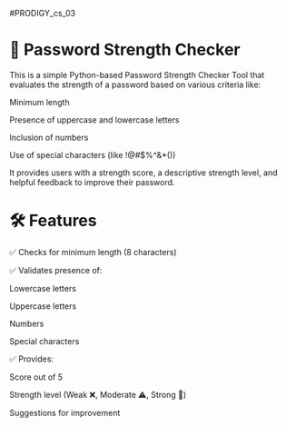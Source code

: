 #PRODIGY_cs_03
# 🔐 Password Strength Checker
This is a simple Python-based Password Strength Checker Tool that evaluates the strength of a password based on various criteria like:

Minimum length

Presence of uppercase and lowercase letters

Inclusion of numbers

Use of special characters (like !@#$%^&*())

It provides users with a strength score, a descriptive strength level, and helpful feedback to improve their password.

# 🛠️ Features

✅ Checks for minimum length (8 characters)

✅ Validates presence of:

Lowercase letters

Uppercase letters

Numbers

Special characters

✅ Provides:

Score out of 5

Strength level (Weak ❌, Moderate ⚠️, Strong 💪)

Suggestions for improvement

